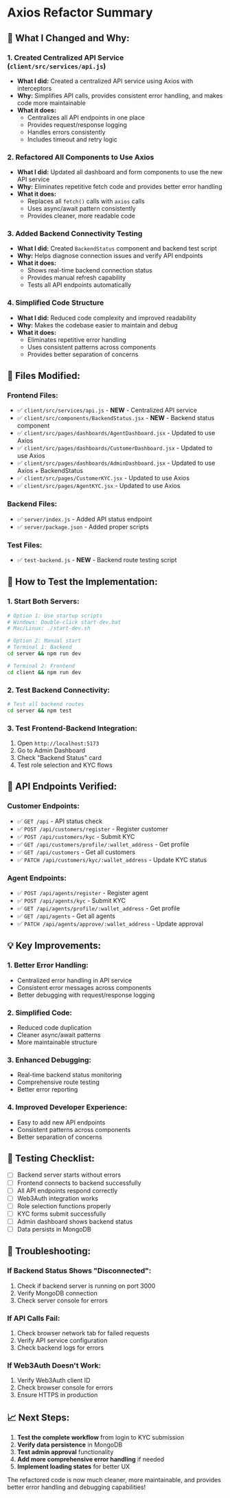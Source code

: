 # Axios Refactor Summary

## 🔄 **What I Changed and Why:**

### 1. **Created Centralized API Service** (`client/src/services/api.js`)
- **What I did:** Created a centralized API service using Axios with interceptors
- **Why:** Simplifies API calls, provides consistent error handling, and makes code more maintainable
- **What it does:** 
  - Centralizes all API endpoints in one place
  - Provides request/response logging
  - Handles errors consistently
  - Includes timeout and retry logic

### 2. **Refactored All Components to Use Axios**
- **What I did:** Updated all dashboard and form components to use the new API service
- **Why:** Eliminates repetitive fetch code and provides better error handling
- **What it does:**
  - Replaces all `fetch()` calls with `axios` calls
  - Uses async/await pattern consistently
  - Provides cleaner, more readable code

### 3. **Added Backend Connectivity Testing**
- **What I did:** Created `BackendStatus` component and backend test script
- **Why:** Helps diagnose connection issues and verify API endpoints
- **What it does:**
  - Shows real-time backend connection status
  - Provides manual refresh capability
  - Tests all API endpoints automatically

### 4. **Simplified Code Structure**
- **What I did:** Reduced code complexity and improved readability
- **Why:** Makes the codebase easier to maintain and debug
- **What it does:**
  - Eliminates repetitive error handling
  - Uses consistent patterns across components
  - Provides better separation of concerns

## 📁 **Files Modified:**

### Frontend Files:
- ✅ `client/src/services/api.js` - **NEW** - Centralized API service
- ✅ `client/src/components/BackendStatus.jsx` - **NEW** - Backend status component
- ✅ `client/src/pages/dashboards/AgentDashboard.jsx` - Updated to use Axios
- ✅ `client/src/pages/dashboards/CustomerDashboard.jsx` - Updated to use Axios
- ✅ `client/src/pages/dashboards/AdminDashboard.jsx` - Updated to use Axios + BackendStatus
- ✅ `client/src/pages/CustomerKYC.jsx` - Updated to use Axios
- ✅ `client/src/pages/AgentKYC.jsx` - Updated to use Axios

### Backend Files:
- ✅ `server/index.js` - Added API status endpoint
- ✅ `server/package.json` - Added proper scripts

### Test Files:
- ✅ `test-backend.js` - **NEW** - Backend route testing script

## 🚀 **How to Test the Implementation:**

### 1. **Start Both Servers:**
```bash
# Option 1: Use startup scripts
# Windows: Double-click start-dev.bat
# Mac/Linux: ./start-dev.sh

# Option 2: Manual start
# Terminal 1: Backend
cd server && npm run dev

# Terminal 2: Frontend  
cd client && npm run dev
```

### 2. **Test Backend Connectivity:**
```bash
# Test all backend routes
cd server && npm test
```

### 3. **Test Frontend-Backend Integration:**
1. Open `http://localhost:5173`
2. Go to Admin Dashboard
3. Check "Backend Status" card
4. Test role selection and KYC flows

## 🔗 **API Endpoints Verified:**

### Customer Endpoints:
- ✅ `GET /api` - API status check
- ✅ `POST /api/customers/register` - Register customer
- ✅ `POST /api/customers/kyc` - Submit KYC
- ✅ `GET /api/customers/profile/:wallet_address` - Get profile
- ✅ `GET /api/customers` - Get all customers
- ✅ `PATCH /api/customers/kyc/:wallet_address` - Update KYC status

### Agent Endpoints:
- ✅ `POST /api/agents/register` - Register agent
- ✅ `POST /api/agents/kyc` - Submit KYC
- ✅ `GET /api/agents/profile/:wallet_address` - Get profile
- ✅ `GET /api/agents` - Get all agents
- ✅ `PATCH /api/agents/approve/:wallet_address` - Update approval

## 💡 **Key Improvements:**

### 1. **Better Error Handling:**
- Centralized error handling in API service
- Consistent error messages across components
- Better debugging with request/response logging

### 2. **Simplified Code:**
- Reduced code duplication
- Cleaner async/await patterns
- More maintainable structure

### 3. **Enhanced Debugging:**
- Real-time backend status monitoring
- Comprehensive route testing
- Better error reporting

### 4. **Improved Developer Experience:**
- Easy to add new API endpoints
- Consistent patterns across components
- Better separation of concerns

## 🧪 **Testing Checklist:**

- [ ] Backend server starts without errors
- [ ] Frontend connects to backend successfully
- [ ] All API endpoints respond correctly
- [ ] Web3Auth integration works
- [ ] Role selection functions properly
- [ ] KYC forms submit successfully
- [ ] Admin dashboard shows backend status
- [ ] Data persists in MongoDB

## 🐛 **Troubleshooting:**

### If Backend Status Shows "Disconnected":
1. Check if backend server is running on port 3000
2. Verify MongoDB connection
3. Check server console for errors

### If API Calls Fail:
1. Check browser network tab for failed requests
2. Verify API service configuration
3. Check backend logs for errors

### If Web3Auth Doesn't Work:
1. Verify Web3Auth client ID
2. Check browser console for errors
3. Ensure HTTPS in production

## 📈 **Next Steps:**

1. **Test the complete workflow** from login to KYC submission
2. **Verify data persistence** in MongoDB
3. **Test admin approval** functionality
4. **Add more comprehensive error handling** if needed
5. **Implement loading states** for better UX

The refactored code is now much cleaner, more maintainable, and provides better error handling and debugging capabilities!
